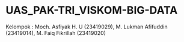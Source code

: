 # UAS_PAK-TRI_VISKOM-BIG-DATA
Kelompok : Moch. Asfiyak H. U (23419029), M. Lukman Afifuddin (23419014), M. Faiq Fikrillah (23419020)
